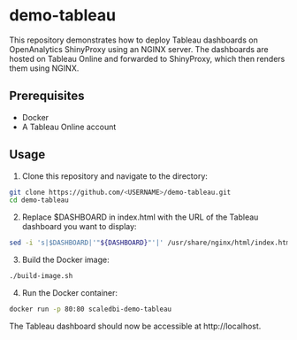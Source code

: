 # demo-tableau

This repository demonstrates how to deploy Tableau dashboards on OpenAnalytics ShinyProxy using an NGINX server. The dashboards are hosted on Tableau Online and forwarded to ShinyProxy, which then renders them using NGINX.

## Prerequisites

- Docker
- A Tableau Online account

## Usage

1. Clone this repository and navigate to the directory:

```bash
git clone https://github.com/<USERNAME>/demo-tableau.git
cd demo-tableau
```


2. Replace $DASHBOARD in index.html with the URL of the Tableau dashboard you want to display:

```bash
sed -i 's|$DASHBOARD|'"${DASHBOARD}"'|' /usr/share/nginx/html/index.html
```

3. Build the Docker image:
```bash
./build-image.sh
```

4. Run the Docker container:
```bash
docker run -p 80:80 scaledbi-demo-tableau
```
The Tableau dashboard should now be accessible at http://localhost.


